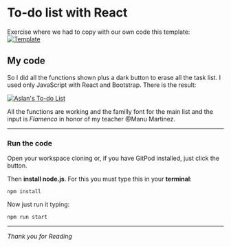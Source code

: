 # To-do list with React
Exercise where we had to copy with our own code this template: 
[![Template](https://raw.githubusercontent.com/breatheco-de/exercise-todo-list/master/preview.gif)](http://https://raw.githubusercontent.com/breatheco-de/exercise-todo-list/master/preview.gif)

## My code
So I did all the functions shown plus a dark button to erase all the task list. 
I used only JavaScript with React and Bootstrap.
There is the result:

[![Aslan's To-do List](https://raw.githubusercontent.com/AslanSN/todo-list/master/src/TodoList.png "Aslan's To-do List")](http://https://raw.githubusercontent.com/AslanSN/todo-list/master/src/TodoList.png "Aslan's To-do List")

All the functions are working and the familly font for the main list and the input is _Flamenco_ in honor of my teacher @Manu Martinez.

------------


### Run the code
Open your workspace cloning or, if you have GitPod installed, just click the button.

Then **install node.js**. For this you must type this in your **terminal**:

`npm install`

Now just run it typing:

`npm run start`

------------

_Thank you for Reading_
